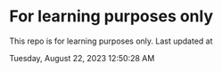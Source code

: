 # For learning purposes only
This repo is for learning purposes only.
Last updated at

Tuesday, August 22, 2023 12:50:28 AM

